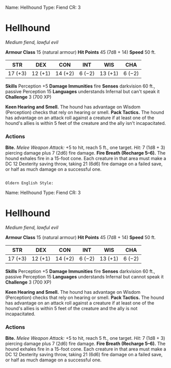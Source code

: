 Name: Hellhound
Type: Fiend
CR: 3

# Hellhound
_Medium fiend, lawful evil_

**Armour Class** 15 (natural armour)
**Hit Points** 45 (7d8 + 14)
**Speed** 50 ft.

| STR     | DEX     | CON     | INT     | WIS     | CHA     |
|---------|---------|---------|---------|---------|---------|
| 17 (+3) | 12 (+1) | 14 (+2) | 6 (−2)  | 13 (+1) | 6 (−2)  |

**Skills** Perception +5
**Damage Immunities** fire
**Senses** darkvision 60 ft., passive Perception 15
**Languages** understands Infernal but can't speak it
**Challenge** 3 (700 XP)

**Keen Hearing and Smell.** The hound has advantage on Wisdom (Perception) checks that rely on hearing or smell.
**Pack Tactics.** The hound has advantage on an attack roll against a creature if at least one of the hound's allies is within 5 feet of the creature and the ally isn't incapacitated.

### Actions
**Bite.** _Melee Weapon Attack:_ +5 to hit, reach 5 ft., one target. _Hit:_ 7 (1d8 + 3) piercing damage plus 7 (2d6) fire damage.
**Fire Breath (Recharge 5–6).** The hound exhales fire in a 15-foot cone. Each creature in that area must make a DC 12 Dexterity saving throw, taking 21 (6d6) fire damage on a failed save, or half as much damage on a successful one.
```

Oldern English Style:

```
Name: Hellhound
Type: Fiend
CR: 3

# Hellhound
_Medium fiend, lawful evil_

**Armour Class** 15 (natural armour)
**Hit Points** 45 (7d8 + 14)
**Speed** 50 ft.

| STR     | DEX     | CON     | INT     | WIS     | CHA     |
|---------|---------|---------|---------|---------|---------|
| 17 (+3) | 12 (+1) | 14 (+2) | 6 (−2)  | 13 (+1) | 6 (−2)  |

**Skills** Perception +5
**Damage Immunities** fire
**Senses** darkvision 60 ft., passive Perception 15
**Languages** understands Infernal but cannot speak it
**Challenge** 3 (700 XP)

**Keen Hearing and Smell.** The hound has advantage on Wisdom (Perception) checks that rely on hearing or smell.
**Pack Tactics.** The hound has advantage on an attack roll against a creature if at least one of the hound's allies is within 5 feet of the creature and the ally is not incapacitated.

### Actions
**Bite.** _Melee Weapon Attack:_ +5 to hit, reach 5 ft., one target. _Hit:_ 7 (1d8 + 3) piercing damage plus 7 (2d6) fire damage.
**Fire Breath (Recharge 5–6).** The hound exhales fire in a 15-foot cone. Each creature in that area must make a DC 12 Dexterity saving throw, taking 21 (6d6) fire damage on a failed save, or half as much damage on a successful one.